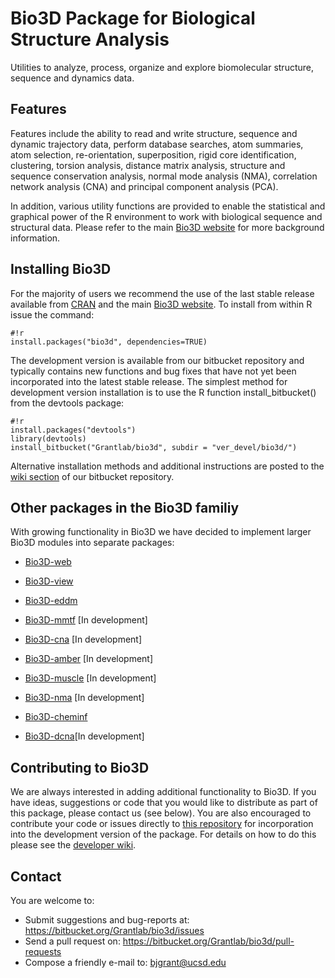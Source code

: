 # Bio3D Package for Biological Structure Analysis #

Utilities to analyze, process, organize and explore biomolecular structure, sequence and dynamics data.


## Features ##

Features include the ability to read and write structure, sequence and dynamic trajectory data, perform database searches, atom summaries, atom selection, re-orientation, superposition, rigid core identification, clustering, torsion analysis, distance matrix analysis, structure and sequence conservation analysis, normal mode analysis (NMA), correlation network analysis (CNA) and principal component analysis (PCA).  

In addition, various utility functions are provided to enable the statistical and graphical power of the R environment to work with biological sequence and structural data.  Please refer to the main [Bio3D website](http://thegrantlab.org/bio3d/) for more background information.


## Installing Bio3D ##

For the majority of users we recommend the use of the last stable release available from [CRAN](http://cran.r-project.org/web/packages/bio3d/) and the main [Bio3D website](http://thegrantlab.org/bio3d/). To install from within R issue the command:

```
#!r
install.packages("bio3d", dependencies=TRUE)
```

The development version is available from our bitbucket repository and typically contains new functions and bug fixes that have not yet been incorporated into the latest stable release. The simplest method for development version installation is to use the R function install_bitbucket() from the devtools package:


```
#!r
install.packages("devtools")
library(devtools)
install_bitbucket("Grantlab/bio3d", subdir = "ver_devel/bio3d/")
```

Alternative installation methods and additional instructions are posted to the [wiki section](https://bitbucket.org/Grantlab/bio3d/wiki/Home) of our bitbucket repository. 


## Other packages in the Bio3D familiy ##

With growing functionality in Bio3D we have decided to implement larger Bio3D modules into separate packages:

* [Bio3D-web](https://bitbucket.org/Grantlab/bio3d-web/)
* [Bio3D-view](https://bitbucket.org/Grantlab/bio3d-view/)
* [Bio3D-eddm](https://bitbucket.org/Grantlab/bio3d-eddm/)
 
* [Bio3D-mmtf](https://bitbucket.org/Grantlab/bio3d-mmtf/) [In development]
* [Bio3D-cna](https://bitbucket.org/Grantlab/bio3d-cna/) [In development]
* [Bio3D-amber](https://bitbucket.org/Grantlab/bio3d-amber/) [In development]
* [Bio3D-muscle](https://bitbucket.org/Grantlab/bio3d-muscle/) [In development]
* [Bio3D-nma](https://bitbucket.org/Grantlab/bio3d-nma/) [In development]
* [Bio3D-cheminf](https://bitbucket.org/larsss/cheminf/src/master/) 
* [Bio3D-dcna](https://bitbucket.org/xinqyao/dcna)[In development]

## Contributing to Bio3D ##

We are always interested in adding additional functionality to Bio3D. If you have ideas, suggestions or code that you would like to distribute as part of this package, please contact us (see below). You are also encouraged to contribute your code or issues directly to [this repository](https://bitbucket.org/Grantlab/bio3d/) for incorporation into the development version of the package. For details on how to do this please see the [developer wiki](https://bitbucket.org/Grantlab/bio3d/wiki/Home).  

  
## Contact ##

You are welcome to:

* Submit suggestions and bug-reports at: https://bitbucket.org/Grantlab/bio3d/issues
* Send a pull request on: https://bitbucket.org/Grantlab/bio3d/pull-requests
* Compose a friendly e-mail to: bjgrant@ucsd.edu
